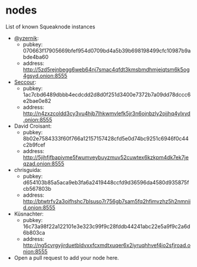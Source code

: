 # nodes
List of known Squeaknode instances

- [@yzernik](https://github.com/yzernik):
  * pubkey: 070663f17905669bfef954d0709bd4a5b39b698198499cfc10987b9abde4ba60
  * address: http://5zd5rejnbegg6web64nj7smac4qfdt3kmsbmdhmjeiqtsm6k5og4gsyd.onion:8555
- [Seccour](https://twitter.com/Seccour_FR):
  * pubkey: 1ac7cbd6489dbbb4ecdcdd2d8d0f251d3400e7372b7a09dd78dccc6e2bae0e82
  * address: http://n4zxzcoldd3cy3vu4hjb7lhkwmvlefk5jr3n6ojnbzly2ojjhq4ylxyd.onion:8555
- David Croisant:
  * pubkey: 8b02e7584333f60f766a12157157428cfd5e0d74bc9251c6946f0c44c2b9fcef
  * address: http://5jihfjfbapivme5fwumveybuyzmuv52cuwtex6kzkpm4dk7ek7jeqzad.onion:8555
- chrisguida:
  * pubkey: d654103b85a5aca9eb3fa6a2419448ccfd9d36596da4580d935875fcb567803b
  * address: http://btwtrfv2a3oifhshc7blsuso7r756gb7sam5fq2hfimvzhz5h2nmniid.onion:8555
- Küsnachter:
  * pubkey: 16c73a98f22a122101e3e323c99f9c28fddb44241abc22e5a9f9c2a6d6b803ca
  * address: http://ng5cvrgyjirduetbldvxxfcxmdtxuqer6x2iyruqhhvef4io2sfjroad.onion:8555
- Open a pull request to add your node here.
